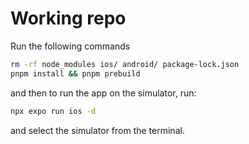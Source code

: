 # Working repo

Run the following commands

```bash
rm -rf node_modules ios/ android/ package-lock.json
pnpm install && pnpm prebuild
```

and then to run the app on the simulator, run:

```bash
npx expo run ios -d
```

and select the simulator from the terminal.
